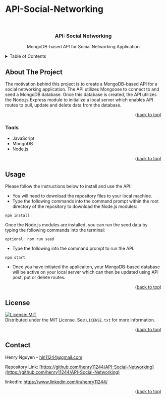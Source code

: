 # API-Social-Networking
 
<div id="top"></div>

<br />
<div align="center">


<h3 align="center">API: Social Networking</h3>

  <p align="center">
    MongoDB-based API for Social Networking Application
    <br />
  </p>
</div>

<details>
  <summary>Table of Contents</summary>
  <ol>
    <li><a href="#about-the-project">About The Project</a></li>
    <li><a href="#tools">Tools</a></li>
    <li><a href="#instructions">Instructions</a></li>
    <li><a href="#usage">Usage</a></li>
    <li><a href="#license">License</a></li>
    <li><a href="#contact">Contact</a></li>
  </ol>
</details>

## About The Project

The motivation behind this project is to create a MongoDB-based API for a social networking application. The API utilizes Mongoose to connect to and seed a MongoDB database. Once this database is created, the API utilizes the Node.js Express module to initialize a local server which enables API routes to pull, update and delete data from the database. 

<p align="right">(<a href="#top">back to top</a>)</p>

### Tools

* JavaScript
* MongoDB
* Node.js


<p align="right">(<a href="#top">back to top</a>)</p>

## Usage


Please follow the instructions below to install and use the API: 

- You will need to download the repository files to your local machine. 
- Type the following commands into the command prompt within the root directory of the repository to download the Node.js modules:

```
npm install
``` 

Once the Node.js modules are installed, you can run the seed data by typing the following commands into the terminal:

```
optional: npm run seed
```

- Type the following into the command prompt to run the API.
```
npm start
```
- Once you have initiated the applicaiton, your MongoDB-based database will be active on your local server which can then be updated using API post, put or delete routes. 


<p align="right">(<a href="#top">back to top</a>)</p>

## License

[![License: MIT](https://img.shields.io/badge/License-MIT-yellow.svg)](https://opensource.org/licenses/MIT)
<br>Distributed under the MIT License. See `LICENSE.txt` for more information.

<p align="right">(<a href="#top">back to top</a>)</p>

## Contact

Henry Nguyen -  hln11244@gmail.com

Repository Link: [https://github.com/henry11244/API-Social-Networking](https://github.com/henry11244/API-Social-Networking)

linkedIn: https://www.linkedin.com/in/henry11244/

<p align="right">(<a href="#top">back to top</a>)</p>


